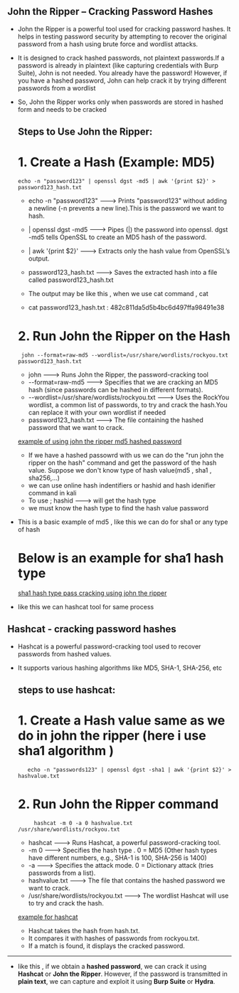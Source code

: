 ## John the Ripper – Cracking Password Hashes

- John the Ripper is a powerful tool used for cracking password hashes. It helps in testing password security by attempting to recover the original password from a hash using brute force and wordlist attacks.
- It  is designed to crack hashed passwords, not plaintext passwords.If a password is already in plaintext (like capturing credentials with Burp Suite), John is not needed. You already have the password!
  However, if you have a hashed password, John can help crack it by trying different passwords from a wordlist
- So, John the Ripper works only when passwords are stored in hashed form and needs to be cracked

   ## Steps to Use John the Ripper:
  
   # 1.  Create a Hash (Example: MD5)
     
      echo -n "password123" | openssl dgst -md5 | awk '{print $2}' > password123_hash.txt

  -  echo -n "password123" --->  Prints "password123" without adding a newline (-n prevents a new line).This is the password we want to hash.
  -  | openssl dgst -md5   --->  Pipes (|) the password into openssl. dgst -md5 tells OpenSSL to create an MD5 hash of the password.
  -  | awk '{print $2}'    --->  Extracts only the hash value from OpenSSL’s output.
  -  password123_hash.txt  --->  Saves the extracted hash into a file called password123_hash.txt

  -  The output may be like this , when we use cat command , cat <filename>
  -  cat password123_hash.txt   : 482c811da5d5b4bc6d497ffa98491e38


   #  2. Run John the Ripper on the Hash

       john --format=raw-md5 --wordlist=/usr/share/wordlists/rockyou.txt password123_hash.txt

  - john ---> Runs John the Ripper, the password-cracking tool
  - --format=raw-md5 ---> Specifies that we are cracking an MD5 hash (since passwords can be hashed in different formats).
  - --wordlist=/usr/share/wordlists/rockyou.txt ---> Uses the RockYou wordlist, a common list of passwords, to try and crack the hash.You can replace it with your own wordlist if needed
  - password123_hash.txt ---> The file containing the hashed password that we want to crack.

   [example of using john the ripper md5 hashed password](https://github.com/deepthiii33/futureintern_projects/blob/main/task4/john_ripper_md5.png)


  - If we have a hashed passowrd with us we can do the  "run john the ripper on the hash" command and get the password of the hash value. Suppose we don't know type of hash value(md5 , sha1 , sha256,...)
  -  we can use online hash indentifiers or hashid and hash idenifier command in kali 
  - To use ;  hashid <hashvalue> --->  will get the hash type
  - we must know the hash type to find the hash value password
 - This is a basic example of md5 , like this we can do for sha1 or any type of hash

   # Below is an example for sha1 hash type

      [sha1 hash type pass cracking using john the ripper](https://github.com/deepthiii33/futureintern_projects/blob/main/task4/john_sha1.png)

  - like this we can hashcat tool for same process

## Hashcat - cracking password hashes

- Hashcat is a powerful password-cracking tool used to recover passwords from hashed values.
- It supports various hashing algorithms like MD5, SHA-1, SHA-256, etc

   ## steps to use hashcat:
  
     # 1. Create a Hash value same as we do in john the ripper (here i use sha1 algorithm )
         echo -n "passwords123" | openssl dgst -sha1 | awk '{print $2}' > hashvalue.txt

     # 2. Run John the Ripper command
           hashcat -m 0 -a 0 hashvalue.txt /usr/share/wordlists/rockyou.txt

    - hashcat ---> Runs Hashcat, a powerful password-cracking tool.
    - -m 0 ---> Specifies the hash type .  0 = MD5 (Other hash types have different numbers, e.g., SHA-1 is 100, SHA-256 is 1400)
    - -a  ---> Specifies the attack mode. 0 = Dictionary attack (tries passwords from a list).
    - hashvalue.txt ---> The file that contains the hashed password we want to crack.
    - /usr/share/wordlists/rockyou.txt ---> The wordlist Hashcat will use to try and crack the hash.
 
  [example for hashcat](https://github.com/deepthiii33/futureintern_projects/blob/main/task4/hashcat.png)

  * Hashcat takes the hash from hash.txt.
  * It compares it with hashes of passwords from rockyou.txt.
  * If a match is found, it displays the cracked password.

 ---------   

 * like this , if we obtain a **hashed password**, we can crack it using **Hashcat** or **John the Ripper**. However, if the password is transmitted in **plain text**, we can capture and exploit it using **Burp Suite** or **Hydra**.


  






  
  

    
      
   

  











